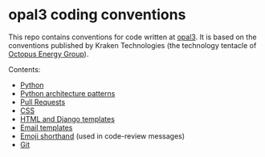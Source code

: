 # opal3 coding conventions

This repo contains conventions for code written at [opal3][opal3].
It is based on the conventions published by Kraken Technologies (the
technology tentacle of [Octopus Energy Group][group]). 


[opal3]: https://opal3.com
[group]: https://octopusenergy.group/

Contents:

- [Python](python.md)
- [Python architecture patterns](patterns.md)
- [Pull Requests](pull-requests.md)
- [CSS](css.md)
- [HTML and Django templates](html.md)
- [Email templates](emails.md)
- [Emoji shorthand](shorthand.md) (used in code-review messages)
- [Git](git.md)
 
